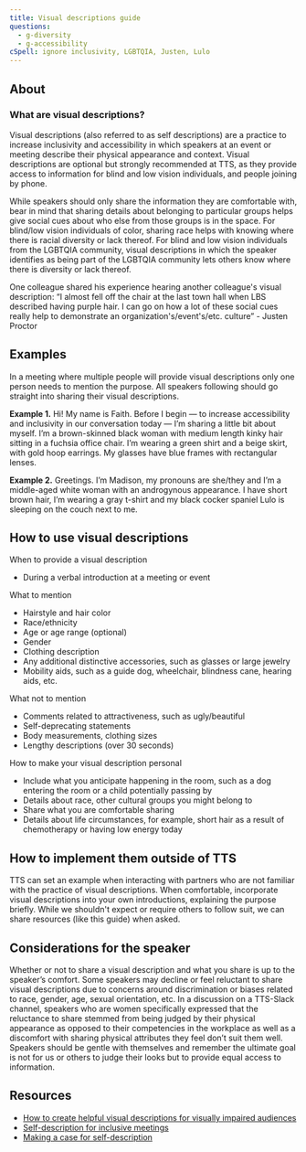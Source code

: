 ```yaml
---
title: Visual descriptions guide
questions:
  - g-diversity
  - g-accessibility
cSpell: ignore inclusivity, LGBTQIA, Justen, Lulo
---
```

## About
### What are visual descriptions?
Visual descriptions (also referred to as self descriptions) are a practice to increase inclusivity and accessibility in which speakers at an event or meeting describe their physical appearance and context. Visual descriptions are optional but strongly recommended at TTS, as they provide access to information for blind and low vision individuals, and people joining by phone. 

While speakers should only share the information they are comfortable with, bear in mind that sharing details about belonging to particular groups helps give social cues about who else from those groups is in the space. For blind/low vision individuals of color, sharing race helps with knowing where there is racial diversity or lack thereof. For blind and low vision individuals from the LGBTQIA community, visual descriptions in which the speaker identifies as being part of the LGBTQIA community lets others know where there is diversity or lack thereof.

One colleague shared his experience hearing another colleague's visual description:  “I almost fell off the chair at the last town hall when LBS described having purple hair. I can go on how a lot of these social cues really help to demonstrate an organization's/event's/etc. culture” - Justen Proctor 

## Examples
In a meeting where multiple people will provide visual descriptions only one person needs to mention the purpose. All speakers following should go straight into sharing their visual descriptions. 

**Example 1.** Hi! My name is Faith. Before I begin — to increase accessibility and inclusivity in our conversation today — I’m sharing a little bit about myself. I’m a brown-skinned black woman with medium length kinky hair sitting in a fuchsia office chair. I’m wearing a green shirt and a beige skirt, with gold hoop earrings. My glasses have blue frames with rectangular lenses.

**Example 2.** Greetings. I’m Madison, my pronouns are she/they and I’m a middle-aged white woman with an androgynous appearance. I have short brown hair, I’m wearing a gray t-shirt and my black cocker spaniel Lulo is sleeping on the couch next to me.  

## How to use visual descriptions
When to provide a visual description 
- During a verbal introduction at a meeting or event 

What to mention
- Hairstyle and hair color
- Race/ethnicity
- Age or age range (optional)
- Gender
- Clothing description
- Any additional distinctive accessories, such as glasses or large jewelry
- Mobility aids, such as a guide dog, wheelchair, blindness cane, hearing aids, etc.

What not to mention 
- Comments related to attractiveness, such as ugly/beautiful 
- Self-deprecating statements
- Body measurements, clothing sizes 
- Lengthy descriptions (over 30 seconds) 

How to make your visual description personal
- Include what you anticipate happening in the room, such as a dog entering the room or a child potentially passing by
- Details about race, other cultural groups you might belong to
- Share what you are comfortable sharing
- Details about life circumstances, for example, short hair as a result of chemotherapy or having low energy today

## How to implement them outside of TTS
TTS can set an example when interacting with partners who are not familiar with the practice of visual descriptions. When comfortable, incorporate visual descriptions into your own introductions, explaining the purpose briefly. While we shouldn't expect or require others to follow suit, we can share resources (like this guide) when asked.

## Considerations for the speaker
Whether or not to share a visual description and what you share is up to the speaker’s comfort. Some speakers may decline or feel reluctant to share visual descriptions due to concerns around discrimination or biases related to race, gender, age, sexual orientation, etc. In a discussion on a TTS-Slack channel, speakers who are women specifically expressed that the reluctance to share stemmed from being judged by their physical appearance as opposed to their competencies in the workplace as well as a discomfort with sharing physical attributes they feel don’t suit them well. Speakers should be gentle with themselves and remember the ultimate goal is not for us or others to judge their looks but to provide equal access to information. 

## Resources
- [How to create helpful visual descriptions for visually impaired audiences](https://veroniiiica.com/how-to-create-visual-descriptions/)
- [Self-description for inclusive meetings](https://vocaleyes.co.uk/services/resources/digital-accessibility-and-inclusion/self-description-for-inclusive-meetings/)
- [Making a case for self-description](https://disabilityvisibilityproject.com/2022/04/12/making-a-case-for-self-description-its-not-about-eye-candy/)
